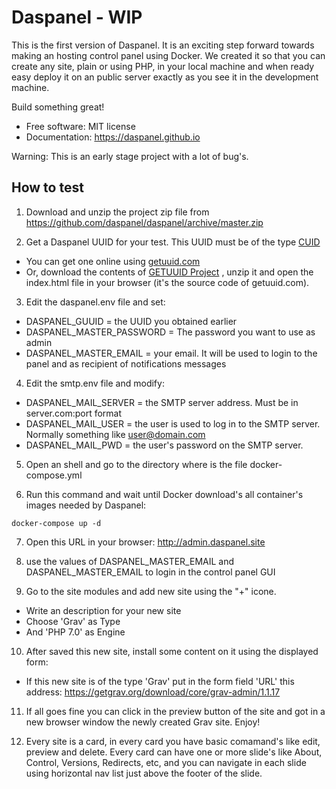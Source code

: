 # Daspanel - WIP

This is the first version of Daspanel. It is an exciting step forward towards 
making an hosting control panel using Docker. We created it so that you can 
create any site, plain or using PHP, in your local machine and when ready easy 
deploy it on an public server exactly as you see it in the development machine.

Build something great!

* Free software: MIT license
* Documentation: <https://daspanel.github.io>

Warning: This is an early stage project with a lot of bug's.

## How to test

1) Download and unzip the project zip file from 
https://github.com/daspanel/daspanel/archive/master.zip

2) Get a Daspanel UUID for your test. This UUID must be of the type 
[CUID](https://github.com/ericelliott/cuid)
* You can get one online using [getuuid.com](http://getuuid.com)
* Or, download the contents of 
[GETUUID Project](https://github.com/daspanel/getuuid.github.io)
, unzip it and open the index.html file in your browser (it's the source code 
of getuuid.com).

3) Edit the daspanel.env file and set:
* DASPANEL_GUUID = the UUID you obtained earlier
* DASPANEL_MASTER_PASSWORD = The password you want to use as admin
* DASPANEL_MASTER_EMAIL = your email. It will be used to login to the panel and as recipient of notifications messages

4) Edit the smtp.env file and modify:
* DASPANEL_MAIL_SERVER = the SMTP server address. Must be in server.com:port format
* DASPANEL_MAIL_USER = the user is used to log in to the SMTP server. Normally something like user@domain.com
* DASPANEL_MAIL_PWD = the user's password on the SMTP server.

5) Open an shell and go to the directory where is the file docker-compose.yml

6) Run this command and wait until Docker download's all container's images needed by Daspanel:
```shell
docker-compose up -d
```

7) Open this URL in your browser: http://admin.daspanel.site

8) use the values of DASPANEL_MASTER_EMAIL and DASPANEL_MASTER_EMAIL to login in the control panel GUI

9) Go to the site modules and add new site using the "+" icone.
* Write an description for your new site
* Choose 'Grav' as Type
* And 'PHP 7.0' as Engine

10) After saved this new site, install some content on it using the displayed 
form:
* If this new site is of the type 'Grav' put in the form field 'URL' this 
address: https://getgrav.org/download/core/grav-admin/1.1.17

11) If all goes fine you can click in the preview button of the site and got in 
a new browser window the newly created Grav site. Enjoy!

12) Every site is a card, in every card you have basic comamand's like edit, 
preview and delete. Every card can have one or more slide's like About, Control, 
Versions, Redirects, etc, and you can navigate in each slide using horizontal nav list 
just above the footer of the slide.



